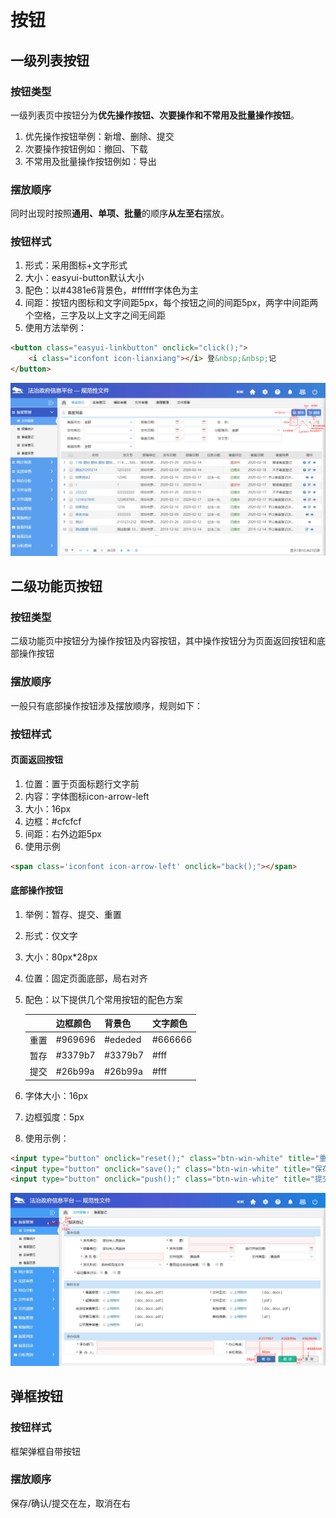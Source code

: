 # 按钮

## 一级列表按钮

### 按钮类型

一级列表页中按钮分为**优先操作按钮、次要操作和不常用及批量操作按钮**。

1. 优先操作按钮举例：新增、删除、提交
2. 次要操作按钮例如：撤回、下载
3. 不常用及批量操作按钮例如：导出

### 摆放顺序

同时出现时按照**通用、单项、批量**的顺序**从左至右**摆放。

### 按钮样式

1. 形式：采用图标+文字形式
2. 大小：easyui-button默认大小
3. 配色：以#4381e6背景色，#ffffff字体色为主
4. 间距：按钮内图标和文字间距5px，每个按钮之间的间距5px，两字中间距两个空格，三字及以上文字之间无间距
5. 使用方法举例：

```html
<button class="easyui-linkbutton" onclick="click();">
	<i class="iconfont icon-lianxiang"></i> 登&nbsp;&nbsp;记
</button>
```



![An image](../../images/buttonInListPage.png)

## 二级功能页按钮

### 按钮类型

二级功能页中按钮分为操作按钮及内容按钮，其中操作按钮分为页面返回按钮和底部操作按钮

### 摆放顺序

一般只有底部操作按钮涉及摆放顺序，规则如下：

### 按钮样式

#### 页面返回按钮

1. 位置：置于页面标题行文字前
2. 内容：字体图标icon-arrow-left
3. 大小：16px
4. 边框：#cfcfcf
5. 间距：右外边距5px
6. 使用示例

```html
<span class='iconfont icon-arrow-left' onclick="back();"></span>
```

#### 底部操作按钮

1. 举例：暂存、提交、重置

2. 形式：仅文字

3. 大小：80px*28px

4. 位置：固定页面底部，局右对齐

5. 配色：以下提供几个常用按钮的配色方案

   |      | 边框颜色 | 背景色  | 文字颜色 |
   | ---- | -------- | ------- | -------- |
   | 重置 | #969696  | #ededed | #666666  |
   | 暂存 | #3379b7  | #3379b7 | #fff     |
   | 提交 | #26b99a  | #26b99a | #fff     |

6. 字体大小：16px

7. 边框弧度：5px

8. 使用示例：

```html
<input type="button" onclick="reset();" class="btn-win-white" title="重置" /> 
<input type="button" onclick="save();" class="btn-win-white" title="保存" /> 
<input type="button" onclick="push();" class="btn-win-white" title="提交" />
```

![An image](../../images/buttonInContentPage.png)

## 弹框按钮

### 按钮样式

框架弹框自带按钮

### 摆放顺序

保存/确认/提交在左，取消在右